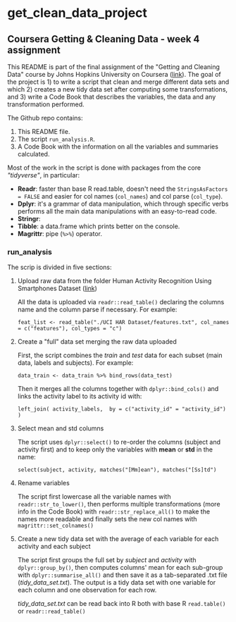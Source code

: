 # get_clean_data_project
## Coursera Getting &amp; Cleaning Data - week 4 assignment

This README is part of the final assignment of the "Getting and Cleaning Data" course by Johns Hopkins University on Coursera ([link](https://www.coursera.org/learn/data-cleaning/peer/FIZtT/getting-and-cleaning-data-course-project)).
The goal of the project is 1) to write a script that clean and merge different data sets and which 2) creates a new tidy data set after computing some transformations, and 3) write a Code Book that describes the variables, the data and any transformation performed.

The Github repo contains:
1. This README file.
2. The script `run_analysis.R`.
3. A Code Book with the information on all the variables and summaries calculated.

Most of the work in the script is done with packages from the core *"tidyverse"*, in particular:
- **Readr**: faster than base R read.table, doesn't need the `StringsAsFactors = FALSE` and easier for col names (`col_names`) and col parse (`col_type`).
- **Dplyr**: it's a grammar of data manipulation, which through specific verbs performs all the main data manipulations with an easy-to-read code.
- **Stringr**:
- **Tibble**: a data.frame which prints better on the console.
- **Magrittr**: pipe (`%>%`) operator.

### run_analysis
The scrip is divided in five sections:
1. Upload raw data from the folder Human Activity Recognition Using Smartphones Dataset ([link](https://d396qusza40orc.cloudfront.net/getdata%2Fprojectfiles%2FUCI%20HAR%20Dataset.zip))
    
    All the data is uploaded via `readr::read_table()` declaring the columns name and the column parse if necessary. For example:
    
    `feat_list <- read_table("./UCI HAR Dataset/features.txt", col_names = c("features"), col_types = "c")`
    
2. Create a "full" data set merging the raw data uploaded

    First, the script combines the *train* and *test* data for each subset (main data, labels and subjects). For example:
    
    `data_train <- data_train %>% bind_rows(data_test)`
    
    Then it merges all the columns together with `dplyr::bind_cols()` and links the activity label to its activity id with:
    
    `left_join(
    activity_labels, 
    by = c("activity_id" = "activity_id")
  )`

3. Select mean and std columns

   The script uses `dplyr::select()` to re-order the columns (subject and activity first) and to keep only the variables with **mean** or **std** in the name:
   
    `select(subject, activity, matches("[Mm]ean"), matches("[Ss]td")`

4. Rename variables

    The script first lowercase all the variable names with `readr::str_to_lower()`, then performs multiple transformations (more info in the Code Book) with `readr::str_replace_all()` to make the names more readable and finally sets the new col names with `magrittr::set_colnames()`

5. Create a new tidy data set with the average of each variable for each activity and each subject

    The script first groups the full set by *subject* and *activity* with `dplyr::group_by()`, then computes columns' mean for each sub-group with `dplyr::summarise_all()` and then save it as a tab-separated .txt file (*tidy_data_set.txt*). 
    The output is a tidy data set with one variable for each column and one observation for each row.
    
    *tidy_data_set.txt* can be read back into R both with base R `read.table()` or `readr::read_table()`
